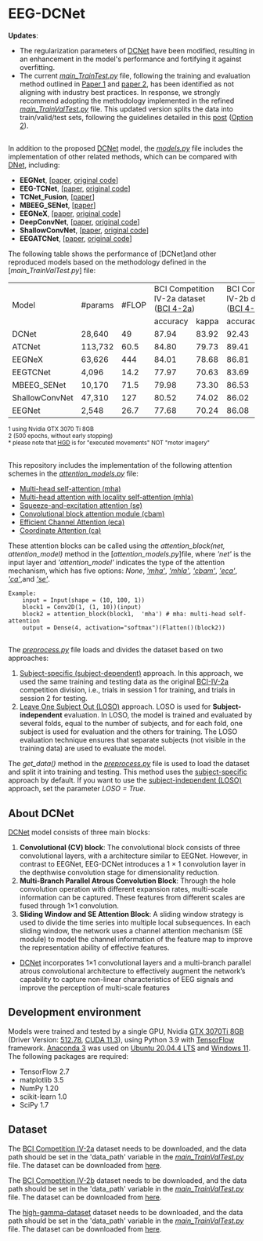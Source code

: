 # EEG-DCNet

**Updates**: 

* The regularization parameters of [DCNet](https://doi.org/10.1109/TII.2022.3197419) have been modified, resulting in an enhancement in the model's performance and fortifying it against overfitting.
* The current [*main_TrainTest.py*](https://github.com/Altaheri/EEG-ATCNet/blob/main/main_TrainTest.py) file, following the training and evaluation method outlined in [Paper 1](https://doi.org/10.1109/TII.2022.3197419) and [paper 2](https://ieeexplore.ieee.org/document/10142002), has been identified as not aligning with industry best practices. In response, we strongly recommend adopting the methodology implemented in the refined [*main_TrainValTest.py*](https://github.com/Altaheri/EEG-ATCNet/blob/main/main_TrainValTest.py) file. This updated version splits the data into train/valid/test sets, following the guidelines detailed in this [post](https://braindecode.org/stable/auto_examples/model_building/plot_how_train_test_and_tune.html#) ([Option 2](https://braindecode.org/stable/auto_examples/model_building/plot_how_train_test_and_tune.html#option-2-train-val-test-split:~:text=Number%20of%20samples.%27%3E-,Option%202%3A%20Train%2DVal%2DTest%20Split,-When%20evaluating%20different)). 
##
In addition to the proposed [DCNet](https://doi.org/10.1109/TII.2022.3197419) model, the [*models.py*](https://github.com/Altaheri/EEG-ATCNet/blob/main/models.py) file includes the implementation of other related methods, which can be compared with [DNet](https://doi.org/10.1109/TII.2022.3197419), including:
* **EEGNet**, [[paper](https://arxiv.org/abs/1611.08024), [original code](https://github.com/vlawhern/arl-eegmodels)]
* **EEG-TCNet**, [[paper](https://arxiv.org/abs/2006.00622), [original code](https://github.com/iis-eth-zurich/eeg-tcnet)]
* **TCNet_Fusion**, [[paper](https://doi.org/10.1016/j.bspc.2021.102826)]
* **MBEEG_SENet**, [[paper](https://doi.org/10.3390/diagnostics12040995)]
* **EEGNeX**, [[paper](https://arxiv.org/abs/2207.12369), [original code](https://github.com/chenxiachan/EEGNeX)]
* **DeepConvNet**, [[paper](https://onlinelibrary.wiley.com/doi/full/10.1002/hbm.23730), [original code](https://github.com/braindecode/braindecode)]
* **ShallowConvNet**, [[paper](https://onlinelibrary.wiley.com/doi/full/10.1002/hbm.23730), [original code](https://github.com/braindecode/braindecode)]
* **EEGATCNet**, [[paper](https://doi.org/10.1109/TII.2022.3197419), [original code](https://github.com/Altaheri/EEG-ATCNet)]

The following table shows the performance of [DCNet]and other reproduced models based on the methodology defined in the [*main_TrainValTest.py*] file:

<table>
    <tr>
        <td rowspan="2">Model</td>
        <td rowspan="2">#params</td>
        <td rowspan="2">#FLOP</td>
        <td colspan="2">BCI Competition IV-2a dataset (<a href="https://www.bbci.de/competition/iv/#dataset2a">BCI 4-2a</a>) </td>
        <td colspan="2">BCI Competition IV-2b dataset (<a href="https://www.bbci.de/competition/iv/#dataset2b">BCI 4-2b</a>) </td>
        <td colspan="2">High Gamma Dataset (<a href="https://github.com/robintibor/high-gamma-dataset">HGD</a>)<sup>*</sup></td>
    </tr>
    <tr>
        <td>accuracy</td>
        <td>kappa</td>
        <td>accuracy</td>
        <td>kappa</td>
        <td>accuracy</td>
        <td>kappa</td>
    </tr>
    <tr>
        <td>DCNet</td>
        <td>28,640</td>
        <td>49</td>
        <td>87.94</td>
        <td>83.92</td>
        <td>92.43</td>
        <td>84.86</td>
        <td>94.55</td>
        <td>92.73</td>
    </tr>
    <tr>
        <td>ATCNet</td>
        <td>113,732</td>
        <td>60.5</td>
        <td>84.80</td>
        <td>79.73</td>
        <td>89.41</td>
        <td>78.80</td>
        <td>92.05</td>
        <td>89.40</td>
    </tr>
    <tr>
        <td>EEGNeX</td>
        <td>63,626</td>
        <td>444</td>
        <td>84.01</td>
        <td>78.68</td>
        <td>86.81</td>
        <td>73.65</td>
        <td>87.58</td>
        <td>83.44</td>
    </tr>
    <tr>
        <td>EEGTCNet</td>
        <td>4,096</td>
        <td>14.2</td>
        <td>77.97</td>
        <td>70.63</td>
        <td>83.69</td>
        <td>67.31</td>
        <td>87.80</td>
        <td>83.73</td>
    </tr>
    <tr>
        <td>MBEEG_SENet</td>
        <td>10,170</td>
        <td>71.5</td>
        <td>79.98</td>
        <td>73.30</td>
        <td>86.53</td>
        <td>73.02</td>
        <td>90.13</td>
        <td>86.84</td>
    </tr>
    <tr>
        <td>ShallowConvNet</td>
        <td>47,310</td>
        <td>127</td>
        <td>80.52</td>
        <td>74.02</td>
        <td>86.02</td>
        <td>72.38</td>
        <td>87.00</td>
        <td>82.67</td>
    </tr>
    <tr>
        <td>EEGNet</td>
        <td>2,548</td>
        <td>26.7</td>
        <td>77.68</td>
        <td>70.24</td>
        <td>86.08</td>
        <td>72.13</td>
        <td>88.25</td>
        <td>84.33</td>
    </tr>    
</table>

<sup>1 using Nvidia GTX 3070 Ti 8GB </sup><br>
<sup>2 (500 epochs, without early stopping)</sup><br>
<sup>* please note that <a href="https://github.com/robintibor/high-gamma-dataset">HGD</a> is for "executed movements" NOT "motor imagery"</sup>

##
This repository includes the implementation of the following attention schemes in the [*attention_models.py*](https://github.com/Altaheri/EEG-ATCNet/blob/main/attention_models.py) file: 

* [Multi-head self-attention (mha)](https://arxiv.org/abs/1706.03762)
* [Multi-head attention with locality self-attention (mhla)](https://arxiv.org/abs/2112.13492v1)
* [Squeeze-and-excitation attention (se)](https://arxiv.org/abs/1709.01507)
* [Convolutional block attention module (cbam)](https://arxiv.org/abs/1807.06521)
* [Efficient Channel Attention (eca)](https://arxiv.org/abs/1910.03151)
* [Coordinate Attention (ca)](https://arxiv.org/abs/1807.06521)

These attention blocks can be called using the *attention_block(net,  attention_model)* method in the [*attention_models.py*]file, where *'net'* is the input layer and *'attention_model'* indicates the type of the attention mechanism, which has five options: *None*, [*'mha'*](https://arxiv.org/abs/1706.03762), [*'mhla'*](https://arxiv.org/abs/2112.13492v1), [*'cbam'*](https://arxiv.org/abs/1807.06521), [*'eca'*](https://arxiv.org/abs/1910.03151), [*'ca'*](https://arxiv.org/abs/2103.029070),and [*'se'*](https://arxiv.org/abs/1709.01507).
```
Example: 
    input = Input(shape = (10, 100, 1))   
    block1 = Conv2D(1, (1, 10))(input)
    block2 = attention_block(block1,  'mha') # mha: multi-head self-attention
    output = Dense(4, activation="softmax")(Flatten()(block2))
```
##
The [*preprocess.py*](https://github.com/Altaheri/EEG-ATCNet/blob/main/preprocess.py) file loads and divides the dataset based on two approaches: 
1. [Subject-specific (subject-dependent)](https://link.springer.com/article/10.1007/s00521-021-06352-5#Sec9:~:text=Full%20size%20table-,Performance%20evaluation,-For%20the%20MI) approach. In this approach, we used the same training and testing data as the original [BCI-IV-2a](https://www.bbci.de/competition/iv/) competition division, i.e., trials in session 1 for training, and trials in session 2 for testing. 
2. [Leave One Subject Out (LOSO)](https://link.springer.com/article/10.1007/s00521-021-06352-5#Sec9:~:text=Full%20size%20table-,Performance%20evaluation,-For%20the%20MI) approach. LOSO is used for  **Subject-independent** evaluation. In LOSO, the model is trained and evaluated by several folds, equal to the number of subjects, and for each fold, one subject is used for evaluation and the others for training. The LOSO evaluation technique ensures that separate subjects (not visible in the training data) are used to evaluate the model.

The *get_data()* method in the [*preprocess.py*](https://github.com/Altaheri/EEG-ATCNet/blob/main/preprocess.py) file is used to load the dataset and split it into training and testing. This method uses the [subject-specific](https://link.springer.com/article/10.1007/s00521-021-06352-5#Sec9:~:text=Full%20size%20table-,Performance%20evaluation,-For%20the%20MI) approach by default. If you want to use the [subject-independent (LOSO)](https://link.springer.com/article/10.1007/s00521-021-06352-5#Sec9:~:text=Full%20size%20table-,Performance%20evaluation,-For%20the%20MI) approach, set the parameter *LOSO = True*.


## About DCNet
[DCNet](https://doi.org/10.1109/TII.2022.3197419) model consists of three main blocks: 

1. **Convolutional (CV) block**: The convolutional block consists of three convolutional layers, with a architecture similar to EEGNet. However, in contrast to EEGNet, EEG-DCNet introduces a 1 × 1 convolution layer in the depthwise convolution stage for dimensionality reduction. 
2. **Multi-Branch Parallel Atrous Convolution Block**: Through the hole convolution operation with different expansion rates, multi-scale information can be captured. These features from different scales are fused through 1×1 convolution.
3. **Sliding Window and SE Attention Block**: A sliding window strategy is used to divide the time series into multiple local subsequences. In each sliding window, the network uses a channel attention mechanism (SE module) to model the channel information of the feature map to improve the representation ability of effective features.
* [DCNet](https://doi.org/10.1109/TII.2022.3197419)  incorporates 1×1 convolutional layers and a multi-branch parallel atrous convolutional architecture to effectively augment the network’s capability to capture non-linear characteristics of EEG signals and improve the perception of multi-scale features

  


## Development environment
Models were trained and tested by a single GPU, Nvidia [GTX 3070Ti 8GB](https://www.nvidia.com/en-me/geforce/graphics-cards/rtx-2070/) (Driver Version: [512.78](https://www.nvidia.com/download/driverResults.aspx/188599/en-us/), [CUDA 11.3](https://developer.nvidia.com/cuda-11.3.0-download-archive)), using Python 3.9 with [TensorFlow](https://www.tensorflow.org/) framework. [Anaconda 3](https://www.anaconda.com/products/distribution) was used on [Ubuntu 20.04.4 LTS](https://releases.ubuntu.com/20.04/) and [Windows 11](https://www.microsoft.com/en-hk/software-download/windows11).
The following packages are required:

* TensorFlow 2.7
* matplotlib 3.5
* NumPy 1.20
* scikit-learn 1.0
* SciPy 1.7

## Dataset 
The [BCI Competition IV-2a](https://www.bbci.de/competition/iv/#dataset2a) dataset needs to be downloaded, and the data path should be set in the 'data_path' variable in the [*main_TrainValTest.py*](https://github.com/Altaheri/EEG-ATCNet/blob/main/main_TrainValTest.py) file. The dataset can be downloaded from [here](http://bnci-horizon-2020.eu/database/data-sets).

The [BCI Competition IV-2b](https://www.bbci.de/competition/iv/#dataset2b) dataset needs to be downloaded, and the data path should be set in the 'data_path' variable in the [*main_TrainValTest.py*](https://github.com/Altaheri/EEG-ATCNet/blob/main/main_TrainValTest.py) file. The dataset can be downloaded from [here](http://bnci-horizon-2020.eu/database/data-sets).

The [high-gamma-dataset](https://github.com/robintibor/high-gamma-dataset) dataset needs to be downloaded, and the data path should be set in the 'data_path' variable in the [*main_TrainValTest.py*](https://github.com/Altaheri/EEG-ATCNet/blob/main/main_TrainValTest.py) file. The dataset can be downloaded from [here](https://github.com/robintibor/high-gamma-dataset).
